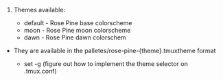 1. Themes available:

    - default - Rose Pine base colorscheme 
    - moon - Rose Pine moon colorscheme
    - dawn - Rose Pine dawn colorschem

- They are available in the palletes/rose-pine-{theme}.tmuxtheme format

    - set -g (figure out how to implement the theme selector on .tmux.conf)
